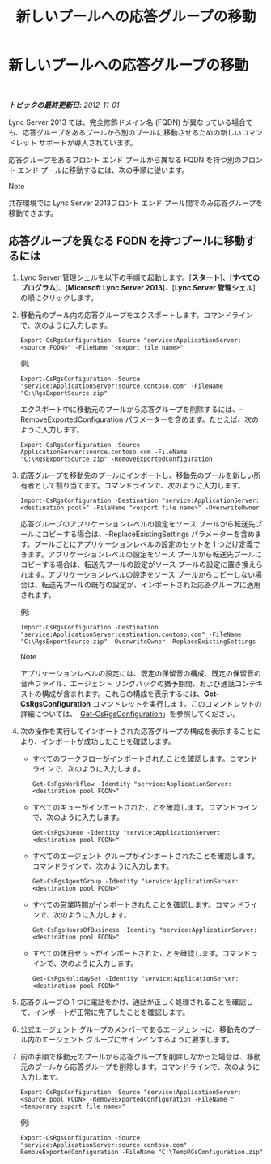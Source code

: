 ﻿---
title: 新しいプールへの応答グループの移動
TOCTitle: 新しいプールへの応答グループの移動
ms:assetid: da0db765-41e5-430b-b5a7-5418ec5ff2a7
ms:mtpsurl: https://technet.microsoft.com/ja-jp/library/JJ205298(v=OCS.15)
ms:contentKeyID: 48273734
ms.date: 05/19/2016
mtps_version: v=OCS.15
ms.translationtype: HT
---

# 新しいプールへの応答グループの移動

 

_**トピックの最終更新日:** 2012-11-01_

Lync Server 2013 では、完全修飾ドメイン名 (FQDN) が異なっている場合でも、応答グループをあるプールから別のプールに移動させるための新しいコマンドレット サポートが導入されています。

応答グループをあるフロント エンド プールから異なる FQDN を持つ別のフロント エンド プールに移動するには、次の手順に従います。

> [!NOTE]
> 共存環境では Lync Server 2013フロント エンド プール間でのみ応答グループを移動できます。


## 応答グループを異なる FQDN を持つプールに移動するには

1.  Lync Server 管理シェルを以下の手順で起動します。\[**スタート**\]、\[**すべてのプログラム**\]、\[**Microsoft Lync Server 2013**\]、\[**Lync Server 管理シェル**\] の順にクリックします。

2.  移動元のプール内の応答グループをエクスポートします。コマンドラインで、次のように入力します。
    
        Export-CsRgsConfiguration -Source "service:ApplicationServer:<source FQDN>" -FileName "<export file name>"
    
    例:
    
        Export-CsRgsConfiguration -Source "service:ApplicationServer:source.contoso.com" -FileName "C:\RgsExportSource.zip"
    
    エクスポート中に移動元のプールから応答グループを削除するには、–RemoveExportedConfiguration パラメーターを含めます。たとえば、次のように入力します。
    
        Export-CsRgsConfiguration -Source ApplicationServer:source.contoso.com -FileName "C:\RgsExportSource.zip" -RemoveExportedConfiguration

3.  応答グループを移動先のプールにインポートし、移動先のプールを新しい所有者として割り当てます。コマンドラインで、次のように入力します。
    
        Import-CsRgsConfiguration -Destination "service:ApplicationServer:<destination pool>" -FileName "<export file name>" -OverwriteOwner
    
    応答グループのアプリケーションレベルの設定をソース プールから転送先プールにコピーする場合は、–ReplaceExistingSettings パラメーターを含めます。プールごとにアプリケーションレベルの設定のセットを 1 つだけ定義できます。アプリケーションレベルの設定をソース プールから転送先プールにコピーする場合は、転送先プールの設定がソース プールの設定に置き換えられます。アプリケーションレベルの設定をソース プールからコピーしない場合は、転送先プールの既存の設定が、インポートされた応答グループに適用されます。
    
    例:
    
        Import-CsRgsConfiguration -Destination "service:ApplicationServer:destination.contoso.com" -FileName "C:\RgsExportSource.zip" -OverwriteOwner -ReplaceExistingSettings
    
    > [!NOTE]
    > アプリケーションレベルの設定には、既定の保留音の構成、既定の保留音の音声ファイル、エージェント リングバックの猶予期間、および通話コンテキストの構成が含まれます。これらの構成を表示するには、<strong>Get-CsRgsConfiguration</strong> コマンドレットを実行します。このコマンドレットの詳細については、「<a href="https://docs.microsoft.com/powershell/module/skype/Get-CsRgsConfiguration">Get-CsRgsConfiguration</a>」を参照してください。


4.  次の操作を実行してインポートされた応答グループの構成を表示することにより、インポートが成功したことを確認します。
    
      - すべてのワークフローがインポートされたことを確認します。コマンドラインで、次のように入力します。
        
            Get-CsRgsWorkflow -Identity "service:ApplicationServer:<destination pool FQDN>"
    
      - すべてのキューがインポートされたことを確認します。コマンドラインで、次のように入力します。
        
            Get-CsRgsQueue -Identity "service:ApplicationServer:<destination pool FQDN>"
    
      - すべてのエージェント グループがインポートされたことを確認します。コマンドラインで、次のように入力します。
        
            Get-CsRgsAgentGroup -Identity "service:ApplicationServer:<destination pool FQDN>"
    
      - すべての営業時間がインポートされたことを確認します。コマンドラインで、次のように入力します。
        
            Get-CsRgsHoursOfBusiness -Identity "service:ApplicationServer:<destination pool FQDN>" 
    
      - すべての休日セットがインポートされたことを確認します。コマンドラインで、次のように入力します。
        
            Get-CsRgsHolidaySet -Identity "service:ApplicationServer:<destination pool FQDN>" 

5.  応答グループの 1 つに電話をかけ、通話が正しく処理されることを確認して、インポートが正常に完了したことを確認します。

6.  公式エージェント グループのメンバーであるエージェントに、移動先のプール内のエージェント グループにサインインするように要求します。

7.  前の手順で移動元のプールから応答グループを削除しなかった場合は、移動元のプールから応答グループを削除します。コマンドラインで、次のように入力します。
    
        Export-CsRgsConfiguration -Source "service:ApplicationServer:<source pool FQDN> -RemoveExportedConfiguration -FileName "<temporary export file name>"
    
    例:
    
        Export-CsRgsConfiguration -Source "service:ApplicationServer:source.contoso.com" -RemoveExportedConfiguration -FileName "C:\TempRGsConfiguration.zip"

